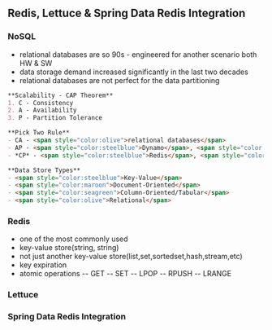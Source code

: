 ## Redis, Lettuce & Spring Data Redis Integration

### NoSQL
- relational databases are so 90s - engineered for another scenario both HW & SW
- data storage demand increased significantly in the last two decades
- relational databases are not perfect for the data partitioning

```markdown
**Scalability - CAP Theorem**
1. C - Consistency
2. A - Availability
3. P - Partition Tolerance

**Pick Two Rule**
- CA - <span style="color:olive">relational databases</span>
- AP - <span style="color:steelblue">Dynamo</span>, <span style="color:seagreen">Cassandra</span>, <span style="color:maroon">SimpleDB</span>
- *CP* - <span style="color:steelblue">Redis</span>, <span style="color:seagreen">BigTable</span>, <span style="color:maroon">MongoDB</span>

**Data Store Types**
- <span style="color:steelblue">Key-Value</span>
- <span style="color:maroon">Document-Oriented</span>
- <span style="color:seagreen">Column-Oriented/Tabular</span>
- <span style="color:olive">Relational</span>
```

### Redis
- one of the most commonly used
- key-value store(string, string)
- not just another key-value store(list,set,sortedset,hash,stream,etc)
- key expiration
- atomic operations
-- GET
-- SET
-- LPOP
-- RPUSH
-- LRANGE

### Lettuce


### Spring Data Redis Integration
